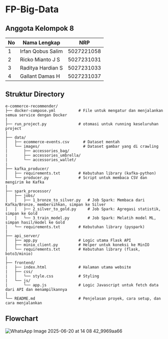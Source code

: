# FP-Big-Data

## Anggota Kelompok 8

| No  | Nama Lengkap      | NRP        |
| --- | ----------------- | ---------- |
| 1   | Irfan Qobus Salim | 5027221058 |
| 2   | Ricko Mianto J S  | 5027231031 |
| 3   | Raditya Hardian S | 5027231033 |
| 4   | Gallant Damas H   | 5027231037 |

## Struktur Directory

```
e-commerce-recommender/
├── docker-compose.yml          # File untuk mengatur dan menjalankan semua service dengan Docker
|
├── run_project.py              # otomasi untuk running keseluruhan project
|
├── data/
│   ├── ecommerce-events.csv      # Dataset mentah
│   └── images/                   # Dataset gambar yang di crawling
|       ├── accessories_bag/
|       ├── accessories_umbrella/
|       └── accessories_wallet/
|
├── kafka_producer/
│   ├── requirements.txt        # Kebutuhan library (kafka-python)
│   └── producer.py             # Script untuk membaca CSV dan mengirim ke Kafka
|
├── spark_processor/
│   ├── jobs/
│   │   ├── 1_bronze_to_silver.py   # Job Spark: Membaca dari Kafka/Bronze, membersihkan, simpan ke Silver
│   │   ├── 2_silver_to_gold.py     # Job Spark: Agregasi statistik, simpan ke Gold
│   │   └── 3_train_model.py        # Job Spark: Melatih model ML, simpan hasil/model ke Gold
│   └── requirements.txt        # Kebutuhan library (pyspark)
|
├── api_server/
│   ├── app.py                  # Logic utama Flask API
│   ├── minio_client.py         # Helper untuk koneksi ke MinIO
│   └── requirements.txt        # Kebutuhan library (flask, boto3/minio)
|
├── frontend/
|   ├── index.html              # Halaman utama website
|   ├── css/
|   │   └── style.css           # Styling
|   └── js/
|       └── app.js              # Logic Javascript untuk fetch data dari API dan menampilkannya
|
└── README.md                   # Penjelasan proyek, cara setup, dan cara menjalankan
```

## Flowchart 

![WhatsApp Image 2025-06-20 at 14 08 42_9969aa66](https://github.com/user-attachments/assets/b33ae50a-6c20-4cd0-9b51-80b809872088)
